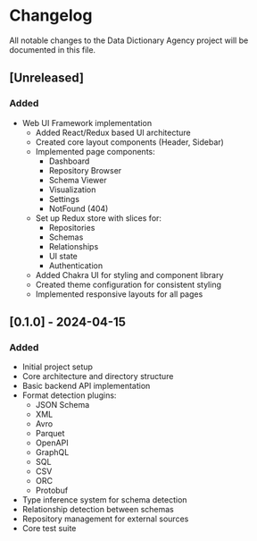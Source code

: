# Changelog

All notable changes to the Data Dictionary Agency project will be documented in this file.

## [Unreleased]

### Added
- Web UI Framework implementation
  - Added React/Redux based UI architecture
  - Created core layout components (Header, Sidebar)
  - Implemented page components:
    - Dashboard
    - Repository Browser
    - Schema Viewer
    - Visualization
    - Settings
    - NotFound (404)
  - Set up Redux store with slices for:
    - Repositories
    - Schemas
    - Relationships
    - UI state
    - Authentication
  - Added Chakra UI for styling and component library
  - Created theme configuration for consistent styling
  - Implemented responsive layouts for all pages

## [0.1.0] - 2024-04-15

### Added
- Initial project setup
- Core architecture and directory structure
- Basic backend API implementation
- Format detection plugins:
  - JSON Schema
  - XML
  - Avro
  - Parquet
  - OpenAPI
  - GraphQL
  - SQL
  - CSV
  - ORC
  - Protobuf
- Type inference system for schema detection
- Relationship detection between schemas
- Repository management for external sources
- Core test suite
